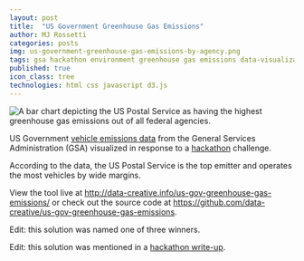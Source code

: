 ```yaml
---
layout: post
title:  "US Government Greenhouse Gas Emissions"
author: MJ Rossetti
categories: posts
img: us-government-greenhouse-gas-emissions-by-agency.png
tags: gsa hackathon environment greenhouse gas emissions data-visualization
published: true
icon_class: tree
technologies: html css javascript d3.js
---
```


![A bar chart depicting the US Postal Service as having the highest greenhouse gas emissions out of all federal agencies.](/assets/images/us-government-greenhouse-gas-emissions-by-agency.png "US Government Greenhouse Gas Emissions by Agency")

US Government
 [vehicle emissions data](https://github.com/data-creative/us-gov-greenhouse-gas-emissions/tree/master/data)
 from the General Services Administration (GSA)
 visualized in response to a [hackathon](http://open.gsa.gov/Digital-Innovation-Hackathon-Fall2015/) challenge.

According to the data, the US Postal Service is the top emitter and operates the most vehicles by wide margins.

View the tool live at http://data-creative.info/us-gov-greenhouse-gas-emissions/ or check out the source code at https://github.com/data-creative/us-gov-greenhouse-gas-emissions.

Edit: this solution was named one of three winners.

Edit: this solution was mentioned in a [hackathon write-up](https://fcw.com/articles/2015/10/19/hackathon-gsa-noble.aspx).
